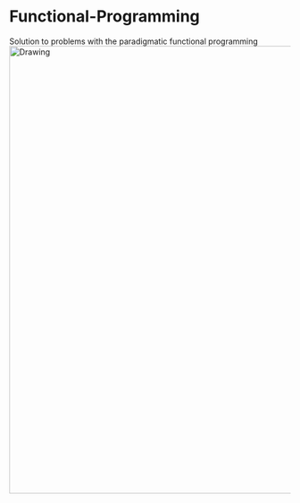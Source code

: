 # Functional-Programming
Solution to problems with the paradigmatic functional programming
<img src="https://ferestrepoca.github.io/paradigmas-de-programacion/progfun/tutoriales/Scala/imagenes/poo.png" alt="Drawing" style="width:800px;">
